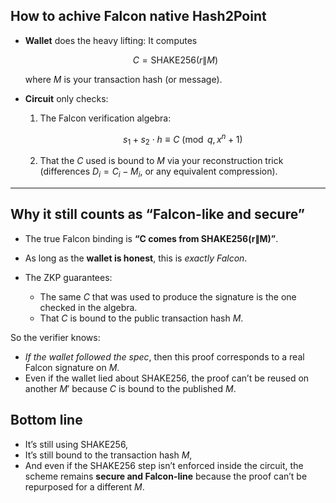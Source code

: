 
## How to achive Falcon native Hash2Point

* **Wallet** does the heavy lifting:
  It computes

  $$ C = \text{SHAKE256}(r \| M) $$

  where $M$ is your transaction hash (or message).

* **Circuit** only checks:

  1. The Falcon verification algebra:

     $$ s_1 + s_2 \cdot h \equiv C \pmod{q,\,x^n+1} $$
  2. That the $C$ used is bound to $M$ via your reconstruction trick (differences $D_i = C_i - M_i$, or any equivalent compression).

---

## Why it still counts as “Falcon-like and secure”

* The true Falcon binding is **“C comes from SHAKE256(r∥M)”**.
* As long as the **wallet is honest**, this is *exactly Falcon*.
* The ZKP guarantees:

  * The same $C$ that was used to produce the signature is the one checked in the algebra.
  * That $C$ is bound to the public transaction hash $M$.

So the verifier knows:

* *If the wallet followed the spec*, then this proof corresponds to a real Falcon signature on $M$.
* Even if the wallet lied about SHAKE256, the proof can’t be reused on another $M'$ because $C$ is bound to the published $M$.


##  Bottom line

* It’s still using SHAKE256,
* It’s still bound to the transaction hash $M$,
* And even if the SHAKE256 step isn’t enforced inside the circuit, the scheme remains **secure and Falcon-line** because the proof can’t be repurposed for a different $M$.

